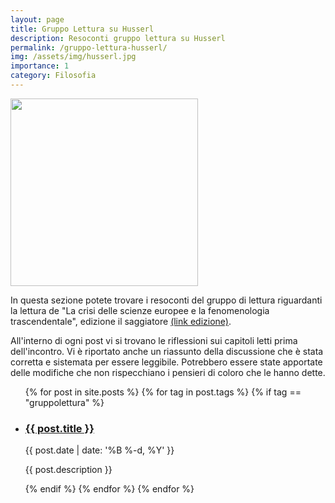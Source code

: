 ```yaml
---
layout: page
title: Gruppo Lettura su Husserl
description: Resoconti gruppo lettura su Husserl
permalink: /gruppo-lettura-husserl/
img: /assets/img/husserl.jpg
importance: 1
category: Filosofia
---
```



<div class="container-fluid">
  <div class="row">
    <div class="col-xl-6 col-lg-6 col-md-6">
      <img class="img-fluid rounded z-depth-2" src="{{ '/assets/img/husserl.jpg' | relative_url }}" class="img-fluid" width="300">
    </div>
    <div class="col-xl-6 col-lg-6 col-md-6">
        <p>
        In questa sezione potete trovare i resoconti del gruppo di lettura riguardanti la lettura de "La crisi delle scienze europee e la fenomenologia trascendentale", edizione il saggiatore <a href="https://www.ilsaggiatore.com/libro/la-crisi-delle-scienze-europee-e-la-fenomenologia-trascendentale-2/">(link edizione)</a>.
        </p>
        <p>
        All'interno di ogni post vi si trovano le riflessioni sui capitoli letti prima dell'incontro. Vi è riportato anche un riassunto della discussione che è stata corretta e sistemata per essere leggibile. Potrebbero essere state apportate delle modifiche che non rispecchiano i pensieri di coloro che le hanno dette.
        </p>
    </div>
  </div>
</div>



<div class="post">

  
  <ul class="post-list">
    {% for post in site.posts %}
    {% for tag in post.tags %}
    {% if tag == "gruppolettura" %}
        <li>
        <h3><a class="post-title" href="{{ post.url | prepend: site.baseurl }}">{{ post.title }}</a></h3>
        <p class="post-meta">{{ post.date | date: '%B %-d, %Y' }}</p>
        <p>{{ post.description }}</p>
        </li>
    {% endif %}
    {% endfor %}
    {% endfor %}
  </ul>

</div>
